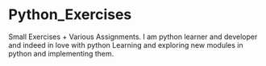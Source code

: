 # Python_Exercises
Small Exercises + Various Assignments. I am python learner and developer and indeed in love with python 
Learning and exploring new modules in python and implementing them.
